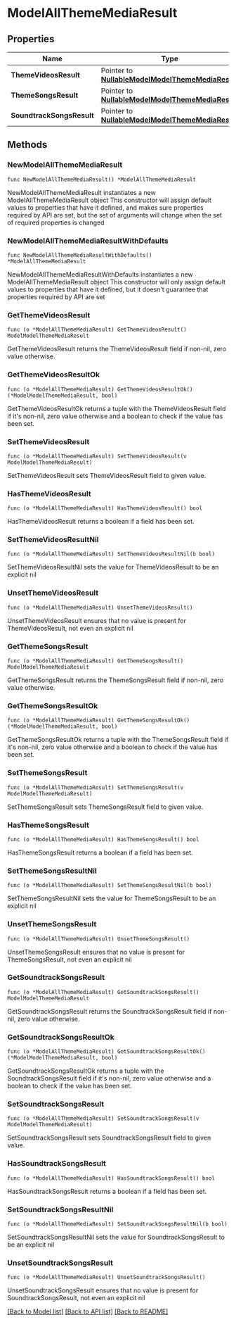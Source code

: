 # ModelAllThemeMediaResult

## Properties

Name | Type | Description | Notes
------------ | ------------- | ------------- | -------------
**ThemeVideosResult** | Pointer to [**NullableModelModelThemeMediaResult**](ModelThemeMediaResult.md) | Class ThemeMediaResult. | [optional] 
**ThemeSongsResult** | Pointer to [**NullableModelModelThemeMediaResult**](ModelThemeMediaResult.md) | Class ThemeMediaResult. | [optional] 
**SoundtrackSongsResult** | Pointer to [**NullableModelModelThemeMediaResult**](ModelThemeMediaResult.md) | Class ThemeMediaResult. | [optional] 

## Methods

### NewModelAllThemeMediaResult

`func NewModelAllThemeMediaResult() *ModelAllThemeMediaResult`

NewModelAllThemeMediaResult instantiates a new ModelAllThemeMediaResult object
This constructor will assign default values to properties that have it defined,
and makes sure properties required by API are set, but the set of arguments
will change when the set of required properties is changed

### NewModelAllThemeMediaResultWithDefaults

`func NewModelAllThemeMediaResultWithDefaults() *ModelAllThemeMediaResult`

NewModelAllThemeMediaResultWithDefaults instantiates a new ModelAllThemeMediaResult object
This constructor will only assign default values to properties that have it defined,
but it doesn't guarantee that properties required by API are set

### GetThemeVideosResult

`func (o *ModelAllThemeMediaResult) GetThemeVideosResult() ModelModelThemeMediaResult`

GetThemeVideosResult returns the ThemeVideosResult field if non-nil, zero value otherwise.

### GetThemeVideosResultOk

`func (o *ModelAllThemeMediaResult) GetThemeVideosResultOk() (*ModelModelThemeMediaResult, bool)`

GetThemeVideosResultOk returns a tuple with the ThemeVideosResult field if it's non-nil, zero value otherwise
and a boolean to check if the value has been set.

### SetThemeVideosResult

`func (o *ModelAllThemeMediaResult) SetThemeVideosResult(v ModelModelThemeMediaResult)`

SetThemeVideosResult sets ThemeVideosResult field to given value.

### HasThemeVideosResult

`func (o *ModelAllThemeMediaResult) HasThemeVideosResult() bool`

HasThemeVideosResult returns a boolean if a field has been set.

### SetThemeVideosResultNil

`func (o *ModelAllThemeMediaResult) SetThemeVideosResultNil(b bool)`

 SetThemeVideosResultNil sets the value for ThemeVideosResult to be an explicit nil

### UnsetThemeVideosResult
`func (o *ModelAllThemeMediaResult) UnsetThemeVideosResult()`

UnsetThemeVideosResult ensures that no value is present for ThemeVideosResult, not even an explicit nil
### GetThemeSongsResult

`func (o *ModelAllThemeMediaResult) GetThemeSongsResult() ModelModelThemeMediaResult`

GetThemeSongsResult returns the ThemeSongsResult field if non-nil, zero value otherwise.

### GetThemeSongsResultOk

`func (o *ModelAllThemeMediaResult) GetThemeSongsResultOk() (*ModelModelThemeMediaResult, bool)`

GetThemeSongsResultOk returns a tuple with the ThemeSongsResult field if it's non-nil, zero value otherwise
and a boolean to check if the value has been set.

### SetThemeSongsResult

`func (o *ModelAllThemeMediaResult) SetThemeSongsResult(v ModelModelThemeMediaResult)`

SetThemeSongsResult sets ThemeSongsResult field to given value.

### HasThemeSongsResult

`func (o *ModelAllThemeMediaResult) HasThemeSongsResult() bool`

HasThemeSongsResult returns a boolean if a field has been set.

### SetThemeSongsResultNil

`func (o *ModelAllThemeMediaResult) SetThemeSongsResultNil(b bool)`

 SetThemeSongsResultNil sets the value for ThemeSongsResult to be an explicit nil

### UnsetThemeSongsResult
`func (o *ModelAllThemeMediaResult) UnsetThemeSongsResult()`

UnsetThemeSongsResult ensures that no value is present for ThemeSongsResult, not even an explicit nil
### GetSoundtrackSongsResult

`func (o *ModelAllThemeMediaResult) GetSoundtrackSongsResult() ModelModelThemeMediaResult`

GetSoundtrackSongsResult returns the SoundtrackSongsResult field if non-nil, zero value otherwise.

### GetSoundtrackSongsResultOk

`func (o *ModelAllThemeMediaResult) GetSoundtrackSongsResultOk() (*ModelModelThemeMediaResult, bool)`

GetSoundtrackSongsResultOk returns a tuple with the SoundtrackSongsResult field if it's non-nil, zero value otherwise
and a boolean to check if the value has been set.

### SetSoundtrackSongsResult

`func (o *ModelAllThemeMediaResult) SetSoundtrackSongsResult(v ModelModelThemeMediaResult)`

SetSoundtrackSongsResult sets SoundtrackSongsResult field to given value.

### HasSoundtrackSongsResult

`func (o *ModelAllThemeMediaResult) HasSoundtrackSongsResult() bool`

HasSoundtrackSongsResult returns a boolean if a field has been set.

### SetSoundtrackSongsResultNil

`func (o *ModelAllThemeMediaResult) SetSoundtrackSongsResultNil(b bool)`

 SetSoundtrackSongsResultNil sets the value for SoundtrackSongsResult to be an explicit nil

### UnsetSoundtrackSongsResult
`func (o *ModelAllThemeMediaResult) UnsetSoundtrackSongsResult()`

UnsetSoundtrackSongsResult ensures that no value is present for SoundtrackSongsResult, not even an explicit nil

[[Back to Model list]](../README.md#documentation-for-models) [[Back to API list]](../README.md#documentation-for-api-endpoints) [[Back to README]](../README.md)


